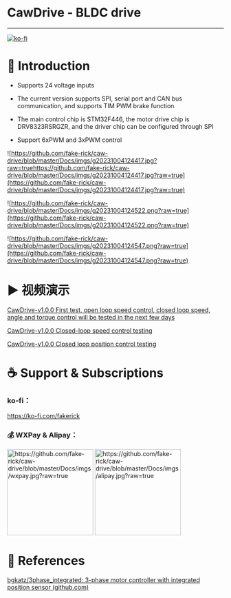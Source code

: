 # CawDrive - BLDC drive

---

[![ko-fi](https://ko-fi.com/img/githubbutton_sm.svg)](https://ko-fi.com/H2H3PQZVW)

# 🚀 Introduction

- Supports 24 voltage inputs

- The current version supports SPI, serial port and CAN bus communication, and supports TIM PWM brake function

- The main control chip is STM32F446, the motor drive chip is DRV8323RSRGZR, and the driver chip can be configured through SPI

- Support 6xPWM and 3xPWM control

![https://github.com/fake-rick/caw-drive/blob/master/Docs/imgs/g20231004124417.jpg?raw=truehttps://github.com/fake-rick/caw-drive/blob/master/Docs/imgs/g20231004124417.jpg?raw=true](https://github.com/fake-rick/caw-drive/blob/master/Docs/imgs/g20231004124417.jpg?raw=true)

![https://github.com/fake-rick/caw-drive/blob/master/Docs/imgs/g20231004124522.png?raw=true](https://github.com/fake-rick/caw-drive/blob/master/Docs/imgs/g20231004124522.png?raw=true)

![https://github.com/fake-rick/caw-drive/blob/master/Docs/imgs/g20231004124547.png?raw=true](https://github.com/fake-rick/caw-drive/blob/master/Docs/imgs/g20231004124547.png?raw=true)

# ▶ 视频演示

[CawDrive-v1.0.0 First test, open loop speed control, closed loop speed, angle and torque control will be tested in the next few days](https://www.bilibili.com/video/BV1QF411m7iW/)

[CawDrive-v1.0.0 Closed-loop speed control testing](https://www.bilibili.com/video/BV1fN4y1Z7p5/)

[CawDrive-v1.0.0 Closed loop position control testing](https://www.bilibili.com/video/BV19u4y147tU/)

# ☕ Support & Subscriptions

### ko-fi：

https://ko-fi.com/fakerick

### 💰 WXPay & Alipay：

<img title="" src="https://github.com/fake-rick/caw-drive/blob/master/Docs/imgs/wxpay.jpg?raw=true" alt="https://github.com/fake-rick/caw-drive/blob/master/Docs/imgs/wxpay.jpg?raw=true" height="200"> <img src="https://github.com/fake-rick/caw-drive/blob/master/Docs/imgs/alipay.jpg?raw=true" title="" alt="https://github.com/fake-rick/caw-drive/blob/master/Docs/imgs/alipay.jpg?raw=true" height="200">

# 📝 References

[bgkatz/3phase_integrated: 3-phase motor controller with integrated position sensor (github.com)](https://github.com/bgkatz/3phase_integrated)
